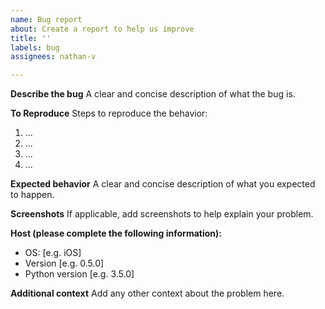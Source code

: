 ```yaml
---
name: Bug report
about: Create a report to help us improve
title: ''
labels: bug
assignees: nathan-v

---
```


**Describe the bug**
A clear and concise description of what the bug is.

**To Reproduce**
Steps to reproduce the behavior:
1. ...
2. ...
3. ...
4. ...

**Expected behavior**
A clear and concise description of what you expected to happen.

**Screenshots**
If applicable, add screenshots to help explain your problem.

**Host (please complete the following information):**
 - OS: [e.g. iOS]
 - Version [e.g. 0.5.0]
 - Python version [e.g. 3.5.0]

**Additional context**
Add any other context about the problem here.
